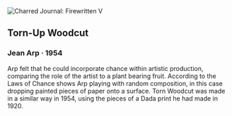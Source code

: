 <div class="artwork-of-the-day">
  <div class="container">
    <div class="img-wrapper">
      <img
        src="https://uploads0.wikiart.org/images/jean-arp/torn-up-woodcut-1954.jpg!Large.jpg"
        alt="Charred Journal: Firewritten V" />
    </div>
    <div class="artwork-detail">
      <div class="artwork-origin"> 
        <h2 class="artwork-name">Torn-Up Woodcut</h2>
        <h3 class="artist">
          Jean Arp
                    ·  1954
        </h3>
      </div>
      <p class="description">
        <span class="artwork-description-text ng-binding" ng-bind-html="viewModel.ArtworkOfTheDay.Description | unsafe">Arp felt that he could incorporate chance within artistic production, comparing the role of the artist to a plant bearing fruit. According to the Laws of Chance shows Arp playing with random composition, in this case dropping painted pieces of paper onto a surface. Torn Woodcut was made in a similar way in 1954, using the pieces of a Dada print he had made in 1920.</span>
                        <div class="text-shadow-container ng-hide" ng-show="showShadow"></div>
      </p>
    </div>
  </div>

</div>
